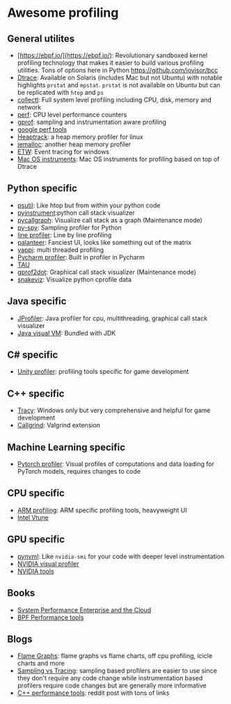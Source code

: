 # Awesome profiling

## General utilites
* [https://ebpf.io/](https://ebpf.io/): Revolutionary sandboxed kernel profiling technology that makes it easier to build various profiling utilities. Tons of options here in Python https://github.com/iovisor/bcc
* [Dtrace](https://www.oracle.com/solaris/technologies/dtrace-tutorial.html): Available on Solaris (includes Mac but not Ubuntu) with notable highlights `prstat` and `mpstat`. `prstat` is not available on Ubuntu but can be replicated with `htop` and `ps`
* [collectl](http://collectl.sourceforge.net/Tutorial.html): Full system level profiling including CPU, disk, memory and network
* [perf](https://perf.wiki.kernel.org/index.php/Main_Page): CPU level performance counters
* [gprof](https://sourceware.org/binutils/docs/gprof/): sampling and instrumentation aware profiling
* [google perf tools](https://github.com/gperftools/gperftools)
* [Heaptrack](https://github.com/KDE/heaptrack): a heap memory profiler for linux
* [jemalloc](https://github.com/jemalloc/jemalloc): another heap memory profiler
* [ETW](https://docs.microsoft.com/en-us/windows-hardware/drivers/devtest/event-tracing-for-windows--etw-): Event tracing for windows
* [Mac OS instruments](https://knowledge.broadcom.com/external/article/180011/how-to-use-macintosh-xcodes-instruments.html): Mac OS instruments for profiling based on top of Dtrace

## Python specific
* [psutil](https://github.com/giampaolo/psutil): Like htop but from within your python code
* [pyinstrument](https://github.com/joerick/pyinstrument):python call stack visualizer
* [pycallgraph](https://github.com/gak/pycallgraph): Visualize call stack as a graph (Maintenance mode)
* [py-spy](https://github.com/benfred/py-spy): Sampling profiler for Python
* [line profiler](https://github.com/pyutils/line_profiler): Line by line profiling
* [palanteer](https://github.com/dfeneyrou/palanteer): Fanciest UI, looks like something out of the matrix
* [yappi](https://github.com/sumerc/yappi/): multi threaded profiling
* [Pycharm profiler](https://www.jetbrains.com/help/pycharm/profiler.html): Built in profiler in Pycharm
* [TAU](https://www.cs.uoregon.edu/research/tau/home.php)
* [gprof2dot](https://github.com/jrfonseca/gprof2dot): Graphical call stack visualizer (Maintenance mode)
* [snakeviz](https://jiffyclub.github.io/snakeviz/): Visualize python cprofile data

## Java specific
* [JProfiler](https://www.ej-technologies.com/products/jprofiler/overview.html): Java profiler for cpu, multithreading, graphical call stack visualizer
* [Java visual VM](https://visualvm.github.io/download.html): Bundled with JDK

## C# specific
* [Unity profiler](https://docs.unity3d.com/Manual/Profiler.html): profiling tools specific for game development

## C++ specific
* [Tracy](https://github.com/wolfpld/tracy): Windows only but very comprehensive and helpful for game development
* [Callgrind](https://valgrind.org/docs/manual/cl-manual.html): Valgrind extension

## Machine Learning specific 
* [Pytorch profiler](https://pytorch.org/blog/introducing-pytorch-profiler-the-new-and-improved-performance-tool/): Visual profiles of computations and data loading for PyTorch models, requires changes to code

## CPU specific
* [ARM profiling](https://developer.arm.com/tools-and-software/server-and-hpc/debug-and-profile/arm-forge/arm-map/python-profiling): ARM specific profiling tools, heavyweight UI
* [Intel Vtune](https://www.intel.com/content/www/us/en/develop/documentation/vtune-help/top/analyze-performance/code-profiling-scenarios/python-code-analysis.html)

## GPU specific
* [pynvml](https://github.com/gpuopenanalytics/pynvml): Like `nvidia-smi` for your code with deeper level instrumentation
* [NVIDIA visual profiler](https://developer.nvidia.com/nvidia-visual-profiler)
* [NVIDIA tools](https://developer.nvidia.com/tools-overview)

## Books
* [System Performance Enterprise and the Cloud](https://www.amazon.com/Systems-Performance-Enterprise-Brendan-Gregg/dp/0133390098)
* [BPF Performance tools](https://www.amazon.com/Performance-Tools-Addison-Wesley-Professional-Computing/dp/0136554822)

## Blogs
* [Flame Graphs](https://www.brendangregg.com/flamegraphs.html): flame graphs vs flame charts, off cpu profiling, icicle charts and more
* [Sampling vs Tracing](https://danluu.com/perf-tracing/): sampling based profilers are easier to use since they don't require any code change while instrumentation based profilers require code changes but are generally more informative
* [C++ performance tools](https://www.reddit.com/r/cpp/comments/7kurp6/comment/drhpyfh/?utm_source=share&utm_medium=web2x&context=3): reddit post with tons of links
